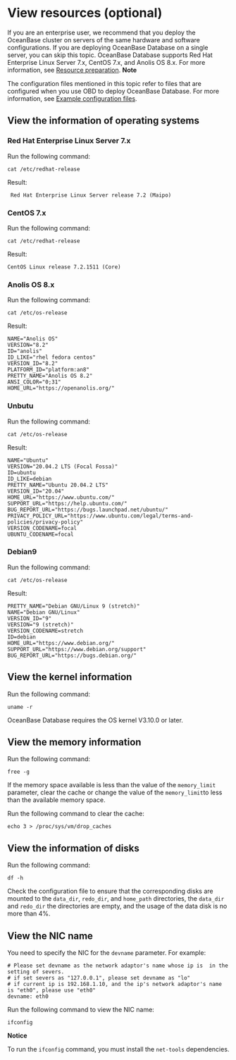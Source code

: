 View resources (optional) 
==============================================



If you are an enterprise user, we recommend that you deploy the OceanBase cluster on servers of the same hardware and software configurations. If you are deploying OceanBase Database on a single server, you can skip this topic. OceanBase Database supports Red Hat Enterprise Linux Server 7.x, CentOS 7.x, and Anolis OS 8.x. For more information, see [Resource preparation](3.resource-preparation.md). 
**Note**



The configuration files mentioned in this topic refer to files that are configured when you use OBD to deploy OceanBase Database. For more information, see [Example configuration files](https://github.com/oceanbase/obdeploy/tree/master/example).

View the information of operating systems 
--------------------------------------------------------------

### Red Hat Enterprise Linux Server 7.x 

Run the following command:

```unknow
cat /etc/redhat-release
```



Result:

```unknow
 Red Hat Enterprise Linux Server release 7.2 (Maipo)
```



### CentOS 7.x 

Run the following command:

```unknow
cat /etc/redhat-release
```



Result:

```unknow
CentOS Linux release 7.2.1511 (Core)
```



### Anolis OS 8.x 

Run the following command:

```unknow
cat /etc/os-release
```



Result:

```unknow
NAME="Anolis OS"
VERSION="8.2"
ID="anolis"
ID_LIKE="rhel fedora centos"
VERSION_ID="8.2"
PLATFORM_ID="platform:an8"
PRETTY_NAME="Anolis OS 8.2"
ANSI_COLOR="0;31"
HOME_URL="https://openanolis.org/"
```



### Unbutu 

Run the following command:

```unknow
cat /etc/os-release
```



Result:

```unknow
NAME="Ubuntu"
VERSION="20.04.2 LTS (Focal Fossa)"
ID=ubuntu
ID_LIKE=debian
PRETTY_NAME="Ubuntu 20.04.2 LTS"
VERSION_ID="20.04"
HOME_URL="https://www.ubuntu.com/"
SUPPORT_URL="https://help.ubuntu.com/"
BUG_REPORT_URL="https://bugs.launchpad.net/ubuntu/"
PRIVACY_POLICY_URL="https://www.ubuntu.com/legal/terms-and-policies/privacy-policy"
VERSION_CODENAME=focal
UBUNTU_CODENAME=focal
```



### Debian9 

Run the following command:

```unknow
cat /etc/os-release
```



Result:

```unknow
PRETTY_NAME="Debian GNU/Linux 9 (stretch)"
NAME="Debian GNU/Linux"
VERSION_ID="9"
VERSION="9 (stretch)"
VERSION_CODENAME=stretch
ID=debian
HOME_URL="https://www.debian.org/"
SUPPORT_URL="https://www.debian.org/support"
BUG_REPORT_URL="https://bugs.debian.org/"
```



View the kernel information 
------------------------------------------------

Run the following command:

```unknow
uname -r 
```



OceanBase Database requires the OS kernel V3.10.0 or later.

View the memory information 
------------------------------------------------

Run the following command:

```unknow
free -g
```



If the memory space available is less than the value of the `memory_limit` parameter, clear the cache or change the value of the `memory_limit`to less than the available memory space.

Run the following command to clear the cache:

```unknow
echo 3 > /proc/sys/vm/drop_caches
```



View the information of disks 
--------------------------------------------------

Run the following command:

```unknow
df -h
```



Check the configuration file to ensure that the corresponding disks are mounted to the `data_dir`, `redo_dir`, and `home_path` directories, the `data_dir` and `redo_dir` the directories are empty, and the usage of the data disk is no more than 4%.

View the NIC name 
--------------------------------------

You need to specify the NIC for the `devname` parameter. For example:

```unknow
# Please set devname as the network adaptor's name whose ip is  in the setting of severs.
# if set severs as "127.0.0.1", please set devname as "lo"
# if current ip is 192.168.1.10, and the ip's network adaptor's name is "eth0", please use "eth0"
devname: eth0
```



Run the following command to view the NIC name:

```unknow
ifconfig
```


**Notice**



To run the `ifconfig` command, you must install the `net-tools` dependencies.























